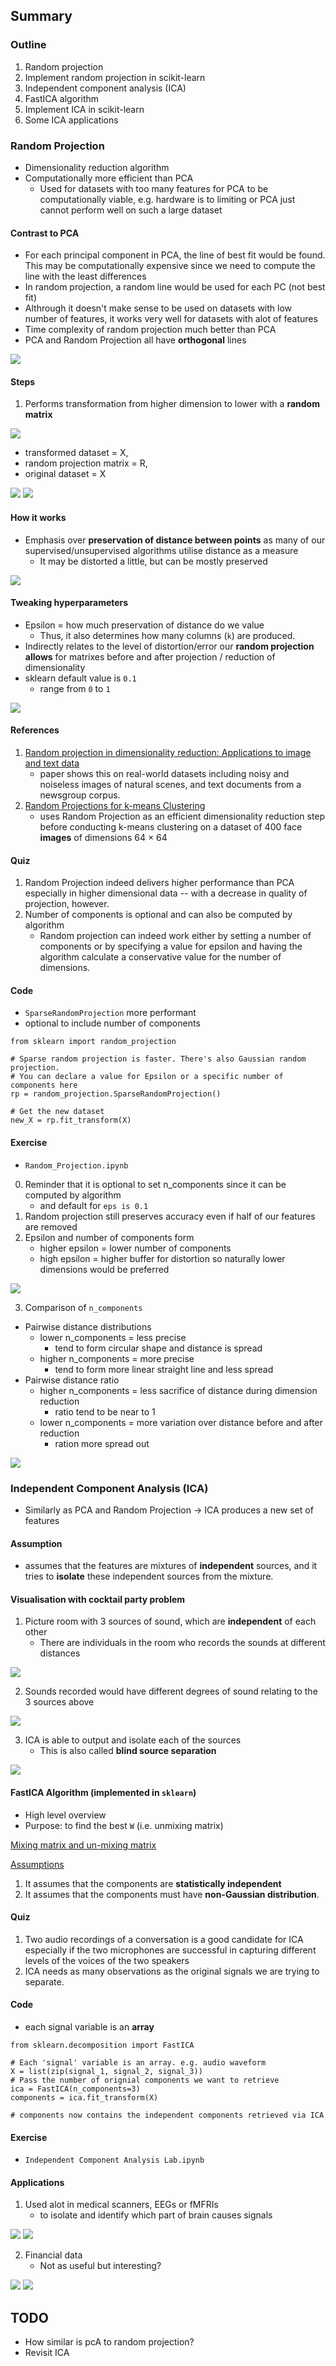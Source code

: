 ## Summary
### Outline
1. Random projection
2. Implement random projection in scikit-learn
3. Independent component analysis (ICA)
4. FastICA algorithm
5. Implement ICA in scikit-learn
6. Some ICA applications

### Random Projection
- Dimensionality reduction algorithm
- Computationally more efficient than PCA
  - Used for datasets with too many features for PCA to be computationally viable, e.g. hardware is to limiting or PCA just cannot perform well on such a large dataset

#### Contrast to PCA
- For each principal component in PCA, the line of best fit would be found. This may be computationally expensive since we need to compute the line with the least differences
- In random projection, a random line would be used for each PC (not best fit)
- Althrough it doesn't make sense to be used on datasets with low number of features, it works very well for datasets with alot of features
- Time complexity of random projection much better than PCA
- PCA and Random Projection all have **orthogonal** lines

<img src='5_randomprojection2.PNG'>

#### Steps
1. Performs transformation from higher dimension to lower with a **random matrix**

<img src='5_randomprojection.PNG'>

- transformed dataset = X, 
- random projection matrix = R, 
- original dataset = X

<img src='5_randomprojection3.PNG'>
<img src='5_randomprojection4.PNG'>

#### How it works
- Emphasis over **preservation of distance between points** as many of our supervised/unsupervised algorithms utilise distance as a measure
  - It may be distorted a little, but can be mostly preserved

<img src='5_johnsonlindenstrausslemma.PNG'>

#### Tweaking hyperparameters
- Epsilon = how much preservation of distance do we value
  - Thus, it also determines how many columns (`k`) are produced.
- Indirectly relates to the level of distortion/error our **random projection allows** for matrixes before and after projection / reduction of dimensionality
- sklearn default value is `0.1`
  - range from `0` to `1`

<img src='5_distortionformula.PNG'>

#### References
1. [Random projection in dimensionality reduction: Applications to image and text data](http://citeseerx.ist.psu.edu/viewdoc/download?doi=10.1.1.76.8124&rep=rep1&type=pdf)
    - paper shows this on real-world datasets including noisy and noiseless images of natural scenes, and text documents from a newsgroup corpus.
2. [Random Projections for k-means Clustering](https://papers.nips.cc/paper/3901-random-projections-for-k-means-clustering.pdf)
    - uses Random Projection as an efficient dimensionality reduction step before conducting k-means clustering on a dataset of 400 face **images** of dimensions 64 × 64

#### Quiz
1. Random Projection indeed delivers higher performance than PCA especially in higher dimensional data -- with a decrease in quality of projection, however.
2. Number of components is optional and can also be computed by algorithm
    - Random projection can indeed work either by setting a number of components or by specifying a value for epsilon and having the algorithm calculate a conservative value for the number of dimensions.

#### Code
- `SparseRandomProjection` more performant
- optional to include number of components
```
from sklearn import random_projection

# Sparse random projection is faster. There's also Gaussian random projection.
# You can declare a value for Epsilon or a specific number of components here
rp = random_projection.SparseRandomProjection()

# Get the new dataset
new_X = rp.fit_transform(X)
```

#### Exercise
- `Random_Projection.ipynb`

0. Reminder that it is optional to set n_components since it can be computed by algorithm
    - and default for `eps is 0.1`
1. Random projection still preserves accuracy even if half of our features are removed
2. Epsilon and number of components form
    - higher epsilon = lower number of components
    - high epsilon = higher buffer for distortion so naturally lower dimensions would be preferred

<img src='5_epsandcomponents.PNG'>

3. Comparison of `n_components`
- Pairwise distance distributions
  - lower n_components = less precise
    - tend to form circular shape and distance is spread
  - higher n_components = more precise
    - tend to form more linear straight line and less spread
- Pairwise distance ratio
  - higher n_components = less sacrifice of distance during dimension reduction
    - ratio tend to be near to 1
  - lower n_components = more variation over distance before and after reduction
    - ration more spread out 

<img src='5_comparison_n_components.png'>


### Independent Component Analysis (ICA)
- Similarly as PCA and Random Projection -> ICA produces a new set of features

#### Assumption
- assumes that the features are mixtures of **independent** sources, and it tries to **isolate** these independent sources from the mixture.

#### Visualisation with cocktail party problem
1. Picture room with 3 sources of sound, which are **independent** of each other
    - There are individuals in the room who records the sounds at different distances 

<img src='5_cocktail1.PNG'>

2. Sounds recorded would have different degrees of sound relating to the 3 sources above

<img src='5_cocktail2.PNG'>

3. ICA is able to output and isolate each of the sources
    - This is also called **blind source separation**

<img src='5_cocktail3.PNG'>

#### FastICA Algorithm (implemented in `sklearn`)
- High level overview
- Purpose: to find the best `W` (i.e. unmixing matrix)

<ins>Mixing matrix and un-mixing matrix</ins>

<ins>Assumptions</ins>
1. It assumes that the components are **statistically independent**
2. It assumes that the components must have **non-Gaussian distribution**.

#### Quiz
1. Two audio recordings of a conversation is a good candidate for ICA especially if the two microphones are successful in capturing different levels of the voices of the two speakers
2. ICA needs as many observations as the original signals we are trying to separate.

#### Code
- each signal variable is an **array**
```
from sklearn.decomposition import FastICA

# Each 'signal' variable is an array. e.g. audio waveform
X = list(zip(signal_1, signal_2, signal_3))
# Pass the number of orignial components we want to retrieve
ica = FastICA(n_components=3)
components = ica.fit_transform(X)

# components now contains the independent components retrieved via ICA
```

#### Exercise
- `Independent Component Analysis Lab.ipynb`

#### Applications
1. Used alot in medical scanners, EEGs or fMFRIs
    - to isolate and identify which part of brain causes signals

<img src='5_icaapplication1.PNG'>
<img src='5_icaapplication2.PNG'>

2. Financial data
    - Not as useful but interesting?

<img src='5_icaapplication3.PNG'>
<img src='5_icaapplication4.PNG'>

## TODO
- How similar is pcA to random projection?
- Revisit ICA